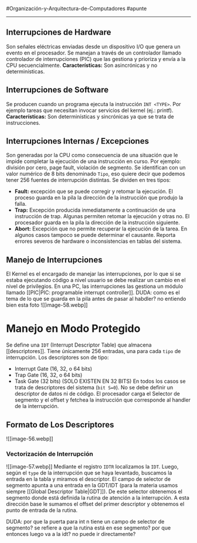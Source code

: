 #Organización-y-Arquitectura-de-Computadores #apunte

---
## Interrupciones de Hardware
Son señales eléctricas enviadas desde un dispositivo I/O que genera un evento en el procesador.
Se manejan a través de un controlador llamado controlador de interrupciones (PIC) que las gestiona y prioriza y envía a la CPU secuencialmente.
**Características:** Son asincrónicas y no determinísticas.
## Interrupciones de Software
Se producen cuando un programa ejecuta la instrucción `INT <TYPE>`. 
Por ejemplo tareas que necesitan invocar servicios del kernel (ej.: printf).
**Características:** Son determinísticas y sincrónicas ya que se trata de instrucciones.
## Interrupciones Internas / Excepciones
Son generadas por la CPU como consecuencia de una situación que le impide completar la ejecución de una instrucción en curso.
Por ejemplo: división por cero, page fault, violación de segmento.
Se identifican con un valor numérico de 8 bits denominado `Tipo`, eso quiere decir que podemos tener 256 fuentes de interrupción distintas.
Se dividen en tres tipos:
- **Fault:** excepción que se puede corregir y retomar la ejecución. El proceso guarda en la pila la dirección de la instrucción que produjo la falla.
- **Trap:** Excepción producida inmediatamente a continuación de una instrucción de trap. Algunas permiten retomar la ejecución y otras no. El procesador guarda en la pila la dirección de la instrucción siguiente.
- **Abort:** Excepción que no permite recuperar la ejecución de la tarea. En algunos casos tampoco se puede determinar el causante. Reporta errores severos de hardware o inconsistencias en tablas del sistema.
## Manejo de Interrupciones
El Kernel es el encargado de manejar las interrupciones, por lo que si se estaba ejecutando código a nivel usuario se debe realizar un cambio en el nivel de privilegios.
En una PC, las interrupciones las gestiona un módulo llamado [[PIC|PIC: programable interrupt controller]].
DUDA:
	como es el tema de lo que se guarda en la pila antes de pasar al habdler?
	no entiendo  bien esta foto
	![[image-58.webp]]
# Manejo en Modo Protegido
Se define una `IDT` (Interrupt Descriptor Table) que almacena [[descriptores]]. Tiene únicamente 256 entradas, una para cada `tipo` de interrupción.
Los descriptores son de tipo:
- Interrupt Gate (16, 32, o 64 bits)
- Trap Gate (16, 32, o 64 bits)
- Task Gate (32 bits) (SOLO EXISTEN EN 32 BITS)
En todos los casos se trata de descriptores del sistema (`bit S=0`). No se debe definir un descriptor de datos ni de código.
El procesador carga el Selector de segmento y el offset y fetchea la instrucción que corresponde al handler de la interrupción.
## Formato de Los Descriptores
![[image-56.webp]]
### Vectorización de Interrupción
![[image-57.webp]]
Mediante el registro `IDTR` localizamos la `IDT`. Luego, según el `type` de la interrupción que se haya levantado, buscamos la entrada en la tabla y miramos el descriptor. El campo de selector de segmento apunta a una entrada en la GDT/IDT (para la materia usamos siempre [[Global Descriptor Table|GDT]]). De este selector obtenemos el segmento donde está definida la rutina de atención a la interrupción. A esta dirección base le sumamos el offset del primer descriptor y obtenemos el punto de entrada de la rutina.

DUDA:
	por que la puerta para int n tiene un campo de selector de segmento? se refiere a que la rutina está en ese segmento? por que entonces luego va a la idt? no puede ir directamente?